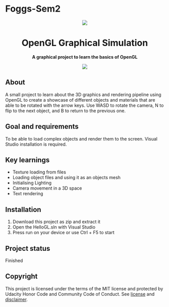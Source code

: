 # Foggs-Sem2

<div align="center"><img src="app/src/main/res/mipmap-xhdpi/ic_launcher.png"></div>
<h1 align="center">OpenGL Graphical Simulation</h1>
<p align="center"><strong>A graphical project to learn the basics of OpenGL</strong>
<br/>
<div align="center"><img src="demo.gif"></img></div>
<h2>About</h2>
A small project to learn about the 3D graphics and rendering pipeline using OpenGL to create a showcase of different objects and materials that are able to be rotated with the arrow keys. Use WASD to rotate the camera, N to flip to the next object, and B to return to the previous one. 

<h2>Goal and requirements</h2>

To be able to load complex objects and render them to the screen. Visual Studio installation is required. 

<h2>Key learnings</h2>

- Texture loading from files 
- Loading object files and using it as an objects mesh
- Initialising Lighting  
- Camera movement in a 3D space 
- Text rendering 

<h2>Installation</h2>

1. Download this project as zip and extract it
2. Open the HelloGL.sln with Visual Studio
3. Press run on your device or use Ctrl + F5 to start

<h2>Project status</h2>
Finished

<h2>Copyright</h2>
This project is licensed under the terms of the MIT license and protected by Udacity Honor Code and Community Code of Conduct. See <a href="LICENSE.md">license</a> and <a href="LICENSE.DISCLAIMER.md">disclaimer</a>.
